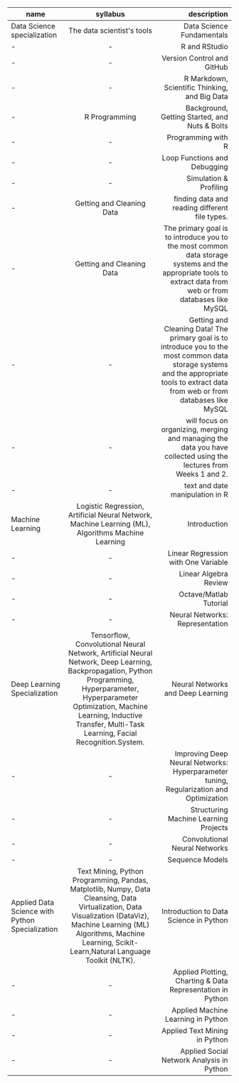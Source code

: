 | name       | syllabus        | description  |  
| ------------- |:-------------:| -----:| 
| Data Science specialization    | The data scientist's tools|Data Science Fundamentals|
|  -     |  - | R and RStudio  |  
| - | -  | Version Control and GitHub  | 
| -|  - | R Markdown, Scientific Thinking, and Big Data|
| -|R Programming|Background, Getting Started, and Nuts & Bolts|
|-| -| Programming with R|
|-|-|Loop Functions and Debugging|
|-|-|Simulation & Profiling|
|-|Getting and Cleaning Data|finding data and reading different file types.|
|-|Getting and Cleaning Data |The primary goal is to introduce you to the most common data storage systems and the appropriate tools to extract data from web or from databases like MySQL|
|-|-|Getting and Cleaning Data! The primary goal is to introduce you to the most common data storage systems and the appropriate tools to extract data from web or from databases like MySQL|
|-|-|will focus on organizing, merging and managing the data you have collected using the lectures from Weeks 1 and 2.|
|-|-|text and date manipulation in R|
|Machine Learning|Logistic Regression, Artificial Neural Network, Machine Learning (ML), Algorithms Machine Learning|Introduction|
|-|-|Linear Regression with One Variable|
|-|-|Linear Algebra Review|
|-|-|Octave/Matlab Tutorial|
|-|-|Neural Networks: Representation|
|Deep Learning Specialization|Tensorflow, Convolutional Neural Network, Artificial Neural Network, Deep Learning, Backpropagation, Python Programming, Hyperparameter, Hyperparameter Optimization, Machine Learning, Inductive Transfer, Multi-Task Learning, Facial Recognition.System.|Neural Networks and Deep Learning|
|-|-|Improving Deep Neural Networks: Hyperparameter tuning, Regularization and Optimization|
|-|-|Structuring Machine Learning Projects|
|-|-|Convolutional Neural Networks|
|-|-|Sequence Models|
|Applied Data Science with Python Specialization|Text Mining, Python Programming, Pandas, Matplotlib, Numpy, Data Cleansing, Data Virtualization, Data Visualization (DataViz), Machine Learning (ML) Algorithms, Machine Learning, Scikit-Learn,Natural Language Toolkit (NLTK).|Introduction to Data Science in Python|
|-|-|Applied Plotting, Charting & Data Representation in Python|
|-|-|Applied Machine Learning in Python|
|-|-|Applied Text Mining in Python|
|-|-|Applied Social Network Analysis in Python|





